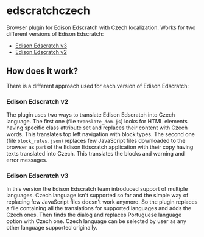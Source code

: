 # edscratchczech
Browser plugin for Edison Edscratch with Czech localization. Works for two different versions of Edison Edscratch:

- [Edison Edscratch v3](https://www.edscratchapp.com/v3/)
- [Edison Edscratch v2](https://www.edscratchapp.com/v2/)

## How does it work?

There is a different approach used for each version of Edison Edscratch:

### Edison Edscratch v2

The plugin uses two ways to translate Edison Edscratch into Czech language. The first one (file `translate_dom.js`) looks for HTML elements having specific class attribute set and replaces their content with Czech words. This translates top left navigation with block types. The second one (file `block_rules.json`) replaces few JavaScript files downloaded to the browser as part of the Edison Edscratch application with their copy having texts translated into Czech. This translates the blocks and warning and error messages.

### Edison Edscratch v3

In this version the Edison Edscratch team introduced support of multiple languages. Czech language isn't supported so far and the simple way of replacing few JavaScript files doesn't work anymore. So the plugin replaces a file containing all the translations for supported languages and adds the Czech ones. Then finds the dialog and replaces Portuguese language option with Czech one. Czech language can be selected by user as any other language supported originally.